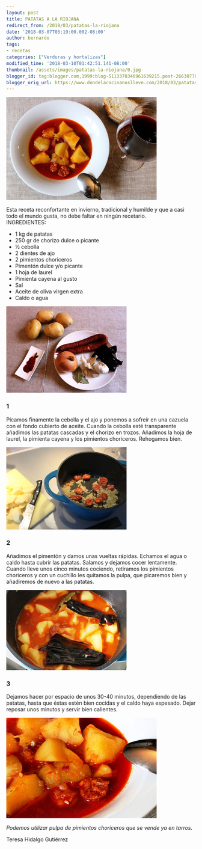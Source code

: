 ```yaml
---
layout: post
title: PATATAS A LA RIOJANA
redirect_from: /2018/03/patatas-la-riojana
date: '2018-03-07T03:19:00.002-08:00'
author: bernardo
tags:
- recetas
categories: ["Verduras y hortalizas"]
modified_time: '2018-03-10T01:42:51.141-08:00'
thumbnail: /assets/images/patatas-la-riojana/0.jpg
blogger_id: tag:blogger.com,1999:blog-5113370346961639215.post-2663077089033025413
blogger_orig_url: https://www.dondelacocinanoslleve.com/2018/03/patatas-la-riojana.html
---
```


![](/assets/images/patatas-la-riojana/0.jpg)

  
Esta receta reconfortante en invierno, tradicional y humilde y que a casi todo el mundo gusta, no debe faltar en ningún recetario.  
INGREDIENTES:
* 1 kg de patatas
* 250 gr de chorizo dulce o picante
* ½ cebolla
* 2 dientes de ajo
* 2 pimientos choriceros 
* Pimentón dulce y/o picante
* 1 hoja de laurel 
* Pimienta cayena al gusto
* Sal
* Aceite de oliva virgen extra
* Caldo o agua  

![](/assets/images/patatas-la-riojana/1.jpg)

  

### 1

Picamos finamente la cebolla y el ajo y ponemos a sofreír en una cazuela con el fondo cubierto de aceite. Cuando la cebolla esté transparente añadimos las patatas cascadas y el chorizo en trozos. Añadimos la hoja de laurel, la pimienta cayena y los pimientos choriceros. Rehogamos bien.  

![](/assets/images/patatas-la-riojana/2.jpg)

  

### 2

Añadimos el pimentón y damos unas vueltas rápidas. Echamos el agua o caldo hasta cubrir las patatas. Salamos y dejamos cocer lentamente. Cuando lleve unos cinco minutos cociendo, retiramos los pimientos choriceros y con un cuchillo les quitamos la pulpa, que picaremos bien y añadiremos de nuevo a las patatas.  

![](/assets/images/patatas-la-riojana/3.jpg)

  

### 3

Dejamos hacer por espacio de unos 30-40 minutos, dependiendo de las patatas, hasta que éstas estén bien cocidas y el caldo haya espesado. Dejar reposar unos minutos y servir bien calientes.  

![](/assets/images/patatas-la-riojana/4.jpg)

  
_Podemos utilizar pulpa de pimientos choriceros que se vende ya en tarros._  

Teresa Hidalgo Gutiérrez
